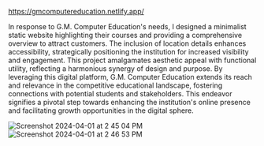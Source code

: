 https://gmcomputereducation.netlify.app/


In response to G.M. Computer Education's needs, I designed a minimalist static website highlighting their courses and providing a comprehensive overview to attract customers. The inclusion of location details enhances accessibility, strategically positioning the institution for increased visibility and engagement. This project amalgamates aesthetic appeal with functional utility, reflecting a harmonious synergy of design and purpose. By leveraging this digital platform, G.M. Computer Education extends its reach and relevance in the competitive educational landscape, fostering connections with potential students and stakeholders. This endeavor signifies a pivotal step towards enhancing the institution's online presence and facilitating growth opportunities in the digital sphere.

![Screenshot 2024-04-01 at 2 45 04 PM](https://github.com/NisargPatelDev/gmce.com/assets/80249414/4c953c59-2e1d-48b5-be7c-c6eb291bf0cf)
![Screenshot 2024-04-01 at 2 46 53 PM](https://github.com/NisargPatelDev/gmce.com/assets/80249414/817eb2e7-9d31-45dc-a524-ddd1d9461c59)
